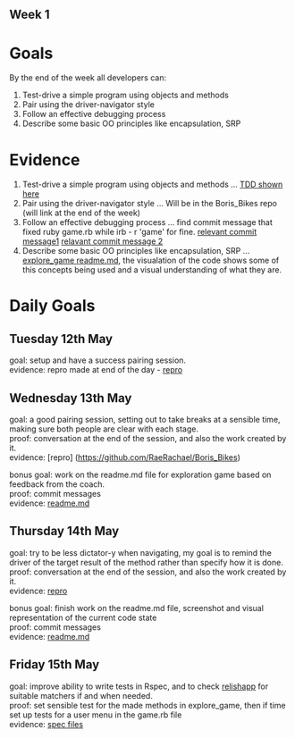 ## Week 1

# Goals
By the end of the week all developers can:


1. Test-drive a simple program using objects and methods
2. Pair using the driver-navigator style
3. Follow an effective debugging process
4. Describe some basic OO principles like encapsulation, SRP

# Evidence


1. Test-drive a simple program using objects and methods
... [TDD shown here](https://github.com/RaeRachael/little_random_things/tree/master/TDD_playground)
2. Pair using the driver-navigator style
... Will be in the Boris_Bikes repo (will link at the end of the week)
3. Follow an effective debugging process
... find commit message that fixed ruby game.rb while irb - r 'game' for fine. [relevant commit message1](https://github.com/RaeRachael/exploration_game/commit/6a23fedbc4ef37321d61e54a1fed3adea94234f9) [relavant commit message 2](https://github.com/RaeRachael/exploration_game/tree/master/spec)
4. Describe some basic OO principles like encapsulation, SRP
... [explore_game readme.md](https://github.com/RaeRachael/exploration_game/blob/master/readme.md), the visualation of the code shows some of this concepts being used and a visual understanding of what they are.

# Daily Goals

## Tuesday 12th May
goal: setup and have a success pairing session. <br/>
evidence: repro made at end of the day - [repro](https://github.com/RaeRachael/Boris_Bikes)


## Wednesday 13th May
goal: a good pairing session, setting out to take breaks at a sensible time, making sure both people are clear with each stage. <br/>
proof: conversation at the end of the session, and also the work created by it. <br/>
evidence: [repro] (https://github.com/RaeRachael/Boris_Bikes)

bonus goal: work on the readme.md file for exploration game based on feedback from the coach. <br/>
proof: commit messages <br/>
evidence: [readme.md](https://github.com/RaeRachael/exploration_game/blob/master/readme.md)

## Thursday 14th May
goal: try to be less dictator-y when navigating, my goal is to remind the driver of the target result of the method rather than specify how it is done. <br/>
proof: conversation at the end of the session, and also the work created by it. <br/>
evidence: [repro](https://github.com/RaeRachael/boris_bikes-1)

bonus goal: finish work on the readme.md file, screenshot and visual representation of the current code state <br/>
proof: commit messages <br/>
evidence: [readme.md](https://github.com/RaeRachael/exploration_game/blob/master/readme.md)

## Friday 15th May
goal: improve ability to write tests in Rspec, and to check [relishapp](https://relishapp.com/rspec/rspec-expectations/docs/built-in-matchers) for suitable matchers if and when needed. <br/>
proof: set sensible test for the made methods in explore_game, then if time set up tests for a user menu in the game.rb file <br/>
evidence: [spec files](https://github.com/RaeRachael/exploration_game/tree/master/spec)
